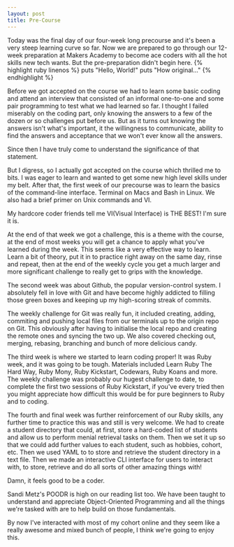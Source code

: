 ```yaml
---
layout: post
title: Pre-Course
---
```

Today was the final day of our four-week long precourse and it's been a very steep learning curve so far.  Now we are prepared to go through our 12-week preparation at Makers Academy to become ace coders with all the hot skills new tech wants.  But the pre-preparation didn't begin here.
{% highlight ruby linenos %}
puts "Hello, World!"
puts "How original..."
{% endhighlight %}

Before we got accepted on the course we had to learn some basic coding and attend an interview that consisted of an informal one-to-one and some pair programming to test what we had learned so far.  I thought I failed miserably on the coding part, only knowing the answers to a few of the dozen or so challenges put before us.  But as it turns out knowing the answers isn't what's important, it the willingness to communicate, ability to find the answers and acceptance that we won't ever know all the answers.

Since then I have truly come to understand the significance of that statement.

But I digress, so I actually got accepted on the course which thrilled me to bits.  I was eager to learn and wanted to get some new high level skills under my belt.  After that, the first week of our precourse was to learn the basics of the command-line interface.  Terminal on Macs and Bash in Linux.  We also had a brief primer on Unix commands and VI.

My hardcore coder friends tell me VI(Visual Interface) is THE BEST!  I'm sure it is.

At the end of that week we got a challenge, this is a theme with the course, at the end of most weeks you will get a chance to apply what you've learned during the week.  This seems like a very effective way to learn.  Learn a bit of theory, put it in to practice right away on the same day, rinse and repeat, then at the end of the weekly cycle you get a much larger and more significant challenge to really get to grips with the knowledge.

The second week was about Github, the popular version-control system.  I absolutely fell in love with Git and have become highly addicted to filling those green boxes and keeping up my high-scoring streak of commits.

The weekly challenge for Git was really fun, it included creating, adding, commiting and pushing local files from our terminals up to the origin repo on Git.  This obviously after having to initialise the local repo and creating the remote ones and syncing the two up.  We also covered checking out, merging, rebasing, branching and bunch of more delicious candy.

The third week is where we started to learn coding proper!  It was Ruby week, and it was going to be tough.  Materials included Learn Ruby The Hard Way, Ruby Mony, Ruby Kickstart, Codewars, Ruby Koans and more.  The weekly challenge was probably our hugest challenge to date, to complete the first two sessions of Ruby Kickstart, if you've every tried then you might appreciate how difficult this would be for pure beginners to Ruby and to coding.

The fourth and final week was further reinforcement of our Ruby skills, any further time to practice this was and still is very welcome.  We had to create a student directory that could, at first, store a hard-coded list of students and allow us to perform menial retrieval tasks on them.  Then we set it up so that we could add further values to each student, such as hobbies, cohort, etc.  Then we used YAML to to store and retrieve the student directory in a text file.  Then we made an interactive CLI interface for users to interact with, to store, retrieve and do all sorts of other amazing things with!

Damn, it feels good to be a coder.

Sandi Metz's POODR is high on our reading list too.  We have been taught to understand and appreciate Object-Oriented Programming and all the things we're tasked with are to help build on those fundamentals.

By now I've interacted with most of my cohort online and they seem like a really awesome and mixed bunch of people, I think we're going to enjoy this.
